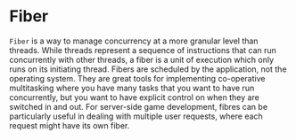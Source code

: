 # Fiber

`Fiber` is a way to manage concurrency at a more granular level than threads. While threads represent a sequence of instructions that can run concurrently with other threads, a fiber is a unit of execution which only runs on its initiating thread. Fibers are scheduled by the application, not the operating system. They are great tools for implementing co-operative multitasking where you have many tasks that you want to have run concurrently, but you want to have explicit control on when they are switched in and out. For server-side game development, fibres can be particularly useful in dealing with multiple user requests, where each request might have its own fiber.